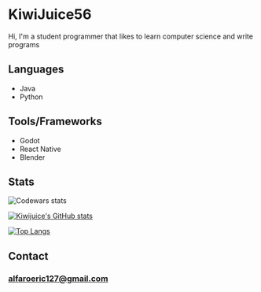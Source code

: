 # KiwiJuice56
Hi, I'm a student programmer that likes to learn computer science and write programs

## Languages
- Java
- Python

## Tools/Frameworks
- Godot
- React Native
- Blender

## Stats
![Codewars stats](https://www.codewars.com/users/Eric127/badges/small)

[![Kiwijuice's GitHub stats](https://github-readme-stats.vercel.app/api?username=KiwiJuice56&show_icons=true&theme=github_dark&hide=issues)](https://github.com/anuraghazra/github-readme-stats)

[![Top Langs](https://github-readme-stats.vercel.app/api/top-langs/?username=KiwiJuice56&layout=compact&theme=github_dark&hide=GAP)](https://github.com/anuraghazra/github-readme-stats)

## Contact
  ### alfaroeric127@gmail.com

<!---
kiwijuice56/kiwijuice56 is a ✨ special ✨ repository because its `README.md` (this file) appears on your GitHub profile.
You can click the Preview link to take a look at your changes.
--->
